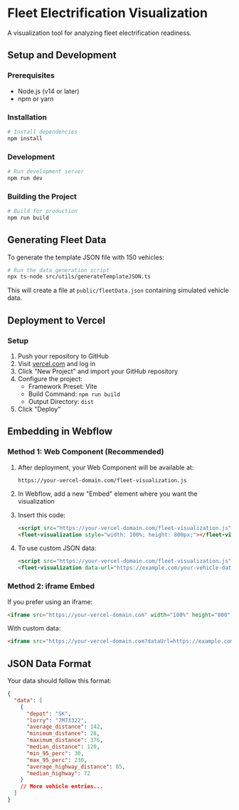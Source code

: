 
# Fleet Electrification Visualization

A visualization tool for analyzing fleet electrification readiness.

## Setup and Development

### Prerequisites
- Node.js (v14 or later)
- npm or yarn

### Installation
```bash
# Install dependencies
npm install
```

### Development
```bash
# Run development server
npm run dev
```

### Building the Project
```bash
# Build for production
npm run build
```

## Generating Fleet Data

To generate the template JSON file with 150 vehicles:

```bash
# Run the data generation script
npx ts-node src/utils/generateTemplateJSON.ts
```

This will create a file at `public/fleetData.json` containing simulated vehicle data.

## Deployment to Vercel

### Setup

1. Push your repository to GitHub
2. Visit [vercel.com](https://vercel.com) and log in
3. Click "New Project" and import your GitHub repository
4. Configure the project:
   - Framework Preset: Vite
   - Build Command: `npm run build`
   - Output Directory: `dist`
5. Click "Deploy"

## Embedding in Webflow

### Method 1: Web Component (Recommended)

1. After deployment, your Web Component will be available at:
   ```
   https://your-vercel-domain.com/fleet-visualization.js
   ```

2. In Webflow, add a new "Embed" element where you want the visualization
3. Insert this code:

   ```html
   <script src="https://your-vercel-domain.com/fleet-visualization.js"></script>
   <fleet-visualization style="width: 100%; height: 800px;"></fleet-visualization>
   ```

4. To use custom JSON data:

   ```html
   <script src="https://your-vercel-domain.com/fleet-visualization.js"></script>
   <fleet-visualization data-url="https://example.com/your-vehicle-data.json" style="width: 100%; height: 800px;"></fleet-visualization>
   ```

### Method 2: iframe Embed

If you prefer using an iframe:

```html
<iframe src="https://your-vercel-domain.com" width="100%" height="800" frameborder="0" scrolling="no"></iframe>
```

With custom data:

```html
<iframe src="https://your-vercel-domain.com?dataUrl=https://example.com/your-vehicle-data.json" width="100%" height="800" frameborder="0" scrolling="no"></iframe>
```

## JSON Data Format

Your data should follow this format:

```json
{
  "data": [
    {
      "depot": "SK",
      "lorry": "7M73322",
      "average_distance": 142,
      "minimum_distance": 28,
      "maximum_distance": 376,
      "median_distance": 120,
      "min_95_perc": 30,
      "max_95_perc": 230,
      "average_highway_distance": 85,
      "median_highway": 72
    }
    // More vehicle entries...
  ]
}
```
